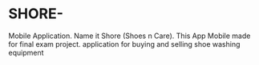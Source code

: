 # SHORE-
Mobile Application. Name it Shore (Shoes n Care). This App Mobile made for final exam project. application for buying and selling shoe washing equipment
